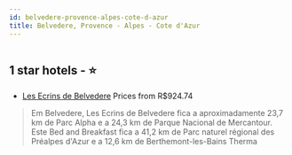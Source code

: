 ```yaml
---
id: belvedere-provence-alpes-cote-d-azur
title: Belvedere, Provence - Alpes - Cote d'Azur
---
```


<center><img src="https://i.travelapi.com/hotels/35000000/34460000/34454100/34454038/d0137e70_b.jpg" alt="" /></center>


##  1 star hotels - ⭐️

-    [Les Ecrins de Belvedere](https://www.hurb.com/br/aud/https://www.hurb.com/br/hotels/belvedere/les-ecrins-de-belvedere-HT-ETD5?cmp=18055) Prices from R$924.74
   > Em Belvedere, Les Ecrins de Belvedere fica a aproximadamente 23,7 km de Parc Alpha e a 24,3 km de Parque Nacional de Mercantour.  Este Bed and Breakfast fica a 41,2 km de Parc naturel régional des Préalpes d'Azur e a 12,6 km de Berthemont-les-Bains Therma
